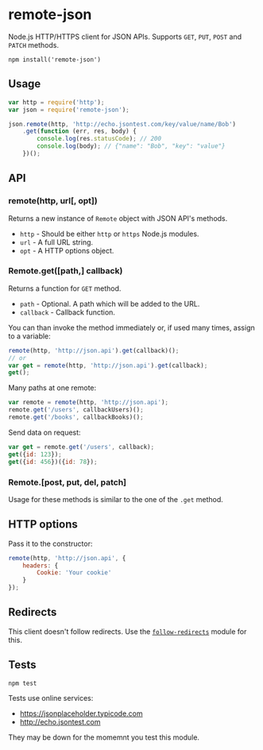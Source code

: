 # remote-json

Node.js HTTP/HTTPS client for JSON APIs. Supports `GET`, `PUT`, `POST` and `PATCH` methods.

    npm install('remote-json')

## Usage

```javascript
var http = require('http');
var json = require('remote-json');

json.remote(http, 'http://echo.jsontest.com/key/value/name/Bob')
    .get(function (err, res, body) {
        console.log(res.statusCode); // 200
        console.log(body); // {"name": "Bob", "key": "value"}
    })();
```

## API

### remote(http, url[, opt])
Returns a new instance of `Remote` object with JSON API's methods.

- `http` - Should be either `http` or `https` Node.js modules.
- `url` - A full URL string.
- `opt` - A HTTP options object.

### Remote.get([path,] callback)
Returns a function for `GET` method.

- `path` - Optional. A path which will be added to the URL.
- `callback` - Callback function.

You can than invoke the method immediately or, if used many times, assign to a variable:
```javascript
remote(http, 'http://json.api').get(callback)();
// or
var get = remote(http, 'http://json.api').get(callback);
get();
```
Many paths at one remote:
```javascript
var remote = remote(http, 'http://json.api');
remote.get('/users', callbackUsers)();
remote.get('/books', callbackBooks)();
```
Send data on request:
```javascript
var get = remote.get('/users', callback);
get({id: 123});
get({id: 456})({id: 78});
```

### Remote.[post, put, del, patch]
Usage for these methods is similar to the one of the `.get` method.

## HTTP options

Pass it to the constructor:
```javascript
remote(http, 'http://json.api', {
    headers: {
        Cookie: 'Your cookie'
    }
});
```

## Redirects

This client doesn't follow redirects. Use the [`follow-redirects`](https://www.npmjs.com/package/follow-redirects) module for this.

## Tests

    npm test

Tests use online services: 

- https://jsonplaceholder.typicode.com
- http://echo.jsontest.com

They may be down for the momemnt you test this module.
